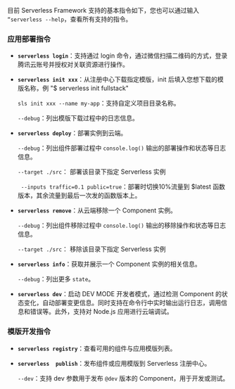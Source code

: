 目前 Serverless Framework 支持的基本指令如下，您也可以通过输入 `“serverless --help`，查看所有支持的指令。

### 应用部署指令
- **`serverless login`**：支持通过 login 命令，通过微信扫描二维码的方式，登录腾讯云账号并授权对关联资源进行操作。

- **`serverless init xxx`**：从注册中心下载指定模版，init 后填入您想下载的模版名称，例 "$ serverless init fullstack"
    
    `sls init xxx --name my-app`：支持自定义项目目录名称。
	 
	 `--debug`：列出模版下载过程中的日志信息。

- **`serverless deploy`**：部署实例到云端。

    `--debug`：列出组件部署过程中 `console.log()` 输出的部署操作和状态等日志信息。

    `--target ./src`： 部署该目录下指定 Serverless 实例
    
    ` --inputs traffic=0.1 public=true`：部署时切换10%流量到 $latest 函数版本，其余流量到最后一次发的函数版本上。

- **`serverless remove`**：从云端移除一个 Component 实例。

    `--debug`：列出组件移除过程中 `console.log()` 输出的移除操作和状态等日志信息。

    `--target ./src`： 移除该目录下指定 Serverless 实例

- **`serverless info`**：获取并展示一个 Component 实例的相关信息。

   `--debug`：列出更多 `state`。

- **`serverless dev`**：启动 DEV MODE 开发者模式，通过检测 Component 的状态变化，自动部署变更信息。同时支持在命令行中实时输出运行日志，调用信息和错误等。此外，支持对 Node.js 应用进行云端调试。



### 模版开发指令

- **`serverless registry`**：查看可用的组件与应用模版列表。

- **`serverless  publish`**：发布组件或应用模版到 Serverless 注册中心。

   `--dev`：支持 dev 参数用于发布 `@dev` 版本的 Component，用于开发或测试。

